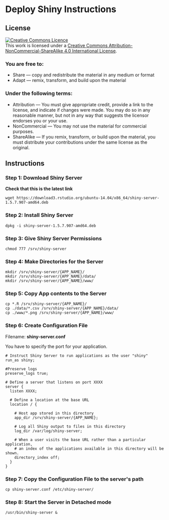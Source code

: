 # Deploy Shiny Instructions

## License

<a rel="license" href="http://creativecommons.org/licenses/by-nc-sa/4.0/"><img alt="Creative Commons Licence" style="border-width:0" src="https://i.creativecommons.org/l/by-nc-sa/4.0/88x31.png" /></a><br />This work is licensed under a <a rel="license" href="http://creativecommons.org/licenses/by-nc-sa/4.0/">Creative Commons Attribution-NonCommercial-ShareAlike 4.0 International License</a>.

### You are free to:

- Share — copy and redistribute the material in any medium or format
- Adapt — remix, transform, and build upon the material 

### Under the following terms:


- Attribution — You must give appropriate credit, provide a link to the license, and indicate if changes were made. You may do so in any reasonable manner, but not in any way that suggests the licensor endorses you or your use.
- NonCommercial — You may not use the material for commercial purposes.
- ShareAlike — If you remix, transform, or build upon the material, you must distribute your contributions under the same license as the original. 

## Instructions

### Step 1: Download Shiny Server

**Check that this is the latest link**

```
wget https://download3.rstudio.org/ubuntu-14.04/x86_64/shiny-server-1.5.7.907-amd64.deb
```

### Step 2: Install Shiny Server

```
dpkg -i shiny-server-1.5.7.907-amd64.deb
```

### Step 3: Give Shiny Server Permissions

```
chmod 777 /srv/shiny-server
```

### Step 4: Make Directories for the Server

```
mkdir /srv/shiny-server/{APP_NAME}/
mkdir /srv/shiny-server/{APP_NAME}/data/
mkdir /srv/shiny-server/{APP_NAME}/www/
```

### Step 5: Copy App contents to the Server

```
cp *.R /srv/shiny-server/{APP_NAME}/
cp ./data/*.csv /srv/shiny-server/{APP_NAME}/data/
cp ./www/*.png /srv/shiny-server/{APP_NAME}/www/
```

### Step 6: Create Configuration File

Filename: **shiny-server.conf**

You have to specify the port for your application. 

```
# Instruct Shiny Server to run applications as the user "shiny"
run_as shiny;

#Preserve logs
preserve_logs true;

# Define a server that listens on port XXXX 
server {
  listen XXXX;

  # Define a location at the base URL
  location / {

    # Host app stored in this directory
    app_dir /srv/shiny-server/{APP_NAME};

    # Log all Shiny output to files in this directory
    log_dir /var/log/shiny-server;

    # When a user visits the base URL rather than a particular application,
    # an index of the applications available in this directory will be shown.
    directory_index off;
  }
}
```

### Step 7: Copy the Configuration File to the server's path

```
cp shiny-server.conf /etc/shiny-server/
```

### Step 8: Start the Server in Detached mode

```
/usr/bin/shiny-server &
```
